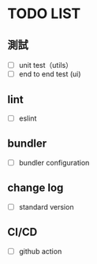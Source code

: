 # TODO LIST

## 測試

- [ ] unit test（utils）
- [ ] end to end test (ui)

## lint

- [ ] eslint

## bundler

- [ ] bundler configuration

## change log

- [ ] standard version

## CI/CD

- [ ] github action